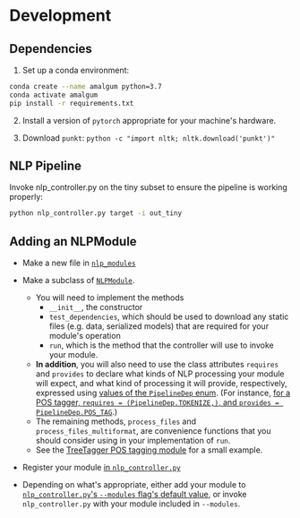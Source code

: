 # Development
## Dependencies
1. Set up a conda environment:

```sh
conda create --name amalgum python=3.7
conda activate amalgum
pip install -r requirements.txt
```

2. Install a version of `pytorch` appropriate for your machine's hardware.

3. Download `punkt`: `python -c "import nltk; nltk.download('punkt')"`

## NLP Pipeline
Invoke nlp_controller.py on the tiny subset to ensure the pipeline is working properly:

```bash
python nlp_controller.py target -i out_tiny
```
## Adding an NLPModule

* Make a new file in [`nlp_modules`](https://github.com/gucorpling/amalgum/tree/master/nlp_modules)

- Make a subclass of [`NLPModule`](https://github.com/gucorpling/amalgum/blob/master/nlp_modules/base.py#L29L250). 
  - You will need to implement the methods
    - `__init__`, the constructor
    - `test_dependencies`, which should be used to download any static files (e.g. data, serialized models) that are required for your module's operation
    - `run`, which is the method that the controller will use to invoke your module. 
  - **In addition**, you will also need to use the class attributes `requires` and `provides` to declare what kinds of NLP processing your module will expect, and what kind of processing it will provide, respectively, expressed using [values of the `PipelineDep` enum](https://github.com/gucorpling/amalgum/blob/master/nlp_modules/base.py#L12L23). (For instance, [for a POS tagger, `requires = (PipelineDep.TOKENIZE,)`, and `provides = PipelineDep.POS_TAG`](https://github.com/gucorpling/amalgum/blob/master/nlp_modules/tt_tagger.py#L10).)
  - The remaining methods, `process_files` and `process_files_multiformat`, are convenience functions that you should consider using in your implementation of `run`.
  - See the [TreeTagger POS tagging module](https://github.com/gucorpling/amalgum/blob/master/nlp_modules/tt_tagger.py#L10) for a small example.

- Register your module [in `nlp_controller.py`](https://github.com/gucorpling/amalgum/blob/master/nlp_controller.py#L29)

- Depending on what's appropriate, either add your module to [`nlp_controller.py`'s `--modules` flag's default value](https://github.com/gucorpling/amalgum/blob/master/nlp_controller.py#L152L159), or invoke `nlp_controller.py` with your module included in `--modules`.
